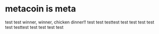 # metacoin is meta

test
test
winner, winner, chicken dinner!!
test
test
testtest
test
test
test
test
test
testtest
test
test
test
test
